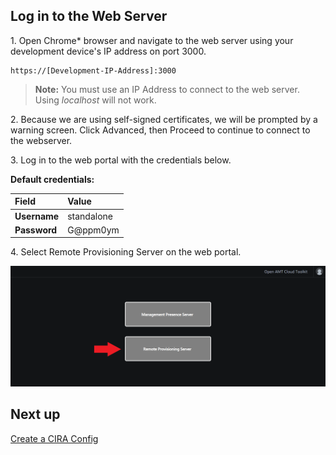 ## Log in to the Web Server

1\. Open Chrome* browser and navigate to the web server using your development device's IP address on port 3000.

```
https://[Development-IP-Address]:3000
```

>**Note:** You must use an IP Address to connect to the web server. Using *localhost* will not work.

2\. Because we are using self-signed certificates, we will be prompted by a warning screen. Click Advanced, then Proceed to continue to connect to the webserver.

3\. Log in to the web portal with the credentials below.

**Default credentials:**

| Field       |  Value    |
| :----------- | :-------------- |
| **Username**| standalone |
| **Password**| G@ppm0ym |

4\. Select Remote Provisioning Server on the web portal.

[![WebUI](../assets/images/WebUI_HomeRPS.png)](../assets/images/WebUI_HomeRPS.png)

## Next up
[Create a CIRA Config](createCIRAConfig.md)



